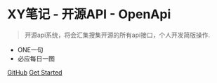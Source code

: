 # XY笔记 - 开源API - OpenApi

> 开源api系统，将会汇集搜集开源的所有api接口，个人开发简版操作.

+ ONE一句
+ 必应每日一图



[GitHub](https://github.com/xygengcn/OpenApi)
[Get Started](#main)